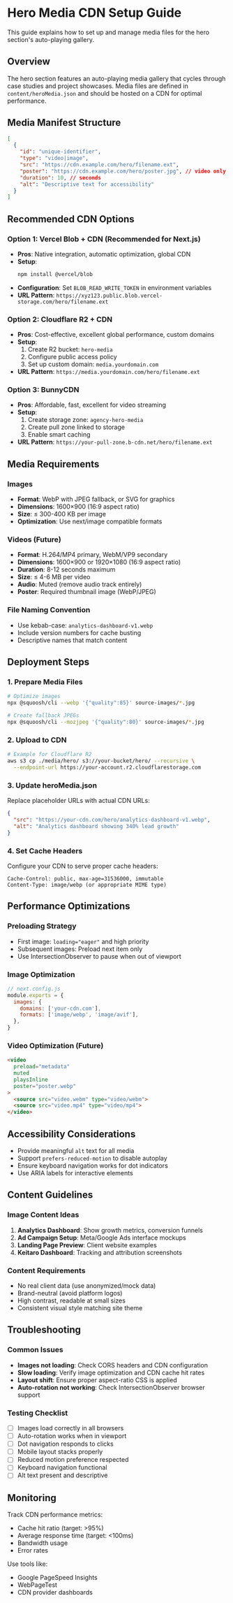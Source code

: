 # Hero Media CDN Setup Guide

This guide explains how to set up and manage media files for the hero section's auto-playing gallery.

## Overview

The hero section features an auto-playing media gallery that cycles through case studies and project showcases. Media files are defined in `content/heroMedia.json` and should be hosted on a CDN for optimal performance.

## Media Manifest Structure

```json
[
  {
    "id": "unique-identifier",
    "type": "video|image", 
    "src": "https://cdn.example.com/hero/filename.ext",
    "poster": "https://cdn.example.com/hero/poster.jpg", // video only
    "duration": 10, // seconds
    "alt": "Descriptive text for accessibility"
  }
]
```

## Recommended CDN Options

### Option 1: Vercel Blob + CDN (Recommended for Next.js)
- **Pros**: Native integration, automatic optimization, global CDN
- **Setup**: 
  ```bash
  npm install @vercel/blob
  ```
- **Configuration**: Set `BLOB_READ_WRITE_TOKEN` in environment variables
- **URL Pattern**: `https://xyz123.public.blob.vercel-storage.com/hero/filename.ext`

### Option 2: Cloudflare R2 + CDN
- **Pros**: Cost-effective, excellent global performance, custom domains
- **Setup**:
  1. Create R2 bucket: `hero-media`
  2. Configure public access policy
  3. Set up custom domain: `media.yourdomain.com`
- **URL Pattern**: `https://media.yourdomain.com/hero/filename.ext`

### Option 3: BunnyCDN
- **Pros**: Affordable, fast, excellent for video streaming
- **Setup**:
  1. Create storage zone: `agency-hero-media`
  2. Create pull zone linked to storage
  3. Enable smart caching
- **URL Pattern**: `https://your-pull-zone.b-cdn.net/hero/filename.ext`

## Media Requirements

### Images
- **Format**: WebP with JPEG fallback, or SVG for graphics
- **Dimensions**: 1600×900 (16:9 aspect ratio)
- **Size**: ≤ 300-400 KB per image
- **Optimization**: Use next/image compatible formats

### Videos (Future)
- **Format**: H.264/MP4 primary, WebM/VP9 secondary
- **Dimensions**: 1600×900 or 1920×1080 (16:9 aspect ratio)
- **Duration**: 8-12 seconds maximum
- **Size**: ≤ 4-6 MB per video
- **Audio**: Muted (remove audio track entirely)
- **Poster**: Required thumbnail image (WebP/JPEG)

### File Naming Convention
- Use kebab-case: `analytics-dashboard-v1.webp`
- Include version numbers for cache busting
- Descriptive names that match content

## Deployment Steps

### 1. Prepare Media Files
```bash
# Optimize images
npx @squoosh/cli --webp '{"quality":85}' source-images/*.jpg

# Create fallback JPEGs
npx @squoosh/cli --mozjpeg '{"quality":80}' source-images/*.jpg
```

### 2. Upload to CDN
```bash
# Example for Cloudflare R2
aws s3 cp ./media/hero/ s3://your-bucket/hero/ --recursive \
  --endpoint-url https://your-account.r2.cloudflarestorage.com
```

### 3. Update heroMedia.json
Replace placeholder URLs with actual CDN URLs:
```json
{
  "src": "https://your-cdn.com/hero/analytics-dashboard-v1.webp",
  "alt": "Analytics dashboard showing 340% lead growth"
}
```

### 4. Set Cache Headers
Configure your CDN to serve proper cache headers:
```
Cache-Control: public, max-age=31536000, immutable
Content-Type: image/webp (or appropriate MIME type)
```

## Performance Optimizations

### Preloading Strategy
- First image: `loading="eager"` and high priority
- Subsequent images: Preload next item only
- Use IntersectionObserver to pause when out of viewport

### Image Optimization
```javascript
// next.config.js
module.exports = {
  images: {
    domains: ['your-cdn.com'],
    formats: ['image/webp', 'image/avif'],
  },
}
```

### Video Optimization (Future)
```html
<video 
  preload="metadata"
  muted 
  playsInline
  poster="poster.webp"
>
  <source src="video.webm" type="video/webm">
  <source src="video.mp4" type="video/mp4">
</video>
```

## Accessibility Considerations

- Provide meaningful `alt` text for all media
- Support `prefers-reduced-motion` to disable autoplay
- Ensure keyboard navigation works for dot indicators
- Use ARIA labels for interactive elements

## Content Guidelines

### Image Content Ideas
1. **Analytics Dashboard**: Show growth metrics, conversion funnels
2. **Ad Campaign Setup**: Meta/Google Ads interface mockups  
3. **Landing Page Preview**: Client website examples
4. **Keitaro Dashboard**: Tracking and attribution screenshots

### Content Requirements
- No real client data (use anonymized/mock data)
- Brand-neutral (avoid platform logos)
- High contrast, readable at small sizes
- Consistent visual style matching site theme

## Troubleshooting

### Common Issues
- **Images not loading**: Check CORS headers and CDN configuration
- **Slow loading**: Verify image optimization and CDN cache hit rates
- **Layout shift**: Ensure proper aspect-ratio CSS is applied
- **Auto-rotation not working**: Check IntersectionObserver browser support

### Testing Checklist
- [ ] Images load correctly in all browsers
- [ ] Auto-rotation works when in viewport
- [ ] Dot navigation responds to clicks
- [ ] Mobile layout stacks properly
- [ ] Reduced motion preference respected
- [ ] Keyboard navigation functional
- [ ] Alt text present and descriptive

## Monitoring

Track CDN performance metrics:
- Cache hit ratio (target: >95%)
- Average response time (target: <100ms)
- Bandwidth usage
- Error rates

Use tools like:
- Google PageSpeed Insights
- WebPageTest
- CDN provider dashboards